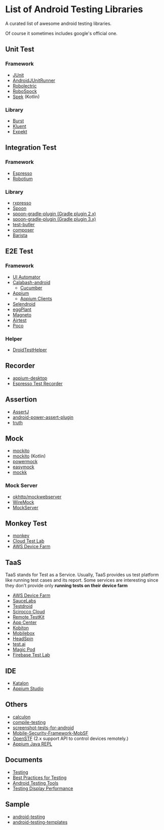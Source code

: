 # List of Android Testing Libraries

A curated list of awesome android testing libraries.

Of course it sometimes includes google's official one.

## Unit Test

### Framework

- [JUnit](https://github.com/junit-team/junit)
- [AndroidJUnitRunner](https://developer.android.com/tools/testing-support-library/index.html#AndroidJUnitRunner)
- [Robolectric](https://github.com/robolectric/robolectric)
- [RoboSpock](https://github.com/robospock/RoboSpock)
- [Spek](https://github.com/JetBrains/spek) (Kotlin)

### Library

- [Burst](https://github.com/square/burst)
- [Kluent](https://github.com/MarkusAmshove/Kluent)
- [Expekt](https://github.com/winterbe/expekt)

## Integration Test

### Framework

- [Espresso](https://developer.android.com/tools/testing-support-library/index.html#Espresso)
- [Robotium](https://github.com/RobotiumTech/robotium)

### Library

- [rxpresso](https://github.com/novoda/rxpresso)
- [Spoon](https://github.com/square/spoon)
- [spoon-gradle-plugin (Gradle plugin 2.x)](https://github.com/stanfy/spoon-gradle-plugin)
- [spoon-gradle-plugin (Gradle plugin 3.x)](https://github.com/jaredsburrows/gradle-spoon-plugin)
- [test-butler](https://github.com/linkedin/test-butler)
- [composer](https://github.com/gojuno/composer)
- [Barista](https://github.com/SchibstedSpain/Barista)

## E2E Test

### Framework

- [UI Automator](https://developer.android.com/tools/testing-support-library/index.html#UIAutomator)
- [Calabash-android](https://github.com/calabash/calabash-android)
    - [Cucumber](https://github.com/cucumber/cucumber)
- [Appium](https://github.com/appium/appium)
    - [Appium Clients](https://github.com/appium/appium/blob/master/docs/en/about-appium/appium-clients.md)
- [Selendroid](https://github.com/selendroid/selendroid)
- [eggPlant](http://www.testplant.com/eggplant/testing-tools/eggplant-mobile-eggon/)
- [Magneto](https://github.com/EverythingMe/magneto)
- [Airtest](https://github.com/AirtestProject/Airtest)
- [Poco](https://github.com/AirtestProject/Poco)

### Helper
- [DroidTestHelper](https://github.com/KazuCocoa/DroidTestHelper)

## Recorder

- [appium-desktop](https://github.com/appium/appium-desktop)
- [Espresso Test Recorder](https://developer.android.com/studio/test/espresso-test-recorder)

## Assertion

- [AssertJ](http://joel-costigliola.github.io/assertj/)
- [android-power-assert-plugin](https://github.com/gfx/android-power-assert-plugin)
- [truth](https://github.com/google/truth)

## Mock

- [mockito](https://github.com/mockito/mockito)
- [mockito](https://github.com/nhaarman/mockito-kotlin) (Kotlin)
- [powermock](https://github.com/jayway/powermock)
- [easymock](https://github.com/easymock/easymock)
- [mockk](https://github.com/mockk/mockk)

### Mock Server

- [okhttp/mockwebserver](https://github.com/square/okhttp/tree/master/mockwebserver)
- [WireMock](http://wiremock.org/)
- [MockServer](http://www.mock-server.com/)

## Monkey Test

- [monkey](https://developer.android.com/tools/help/monkey.html)
- [Cloud Test Lab](https://developers.google.com/cloud-test-lab/)
- [AWS Device Farm](https://aws.amazon.com/jp/device-farm/)

## TaaS
TaaS stands for Test as a Service. Usually, TaaS provides us test platform like running test cases and its report.
Some services are interesting since they don't provide only **running tests on their device farm**

- [AWS Device Farm](https://aws.amazon.com/jp/device-farm/)
- [SauceLabs](https://saucelabs.com/)
- [Testdroid](http://testdroid.com/)
- [Scirocco Cloud](http://www.scirocco-cloud.com/ja/price.html)
- [Remote TestKit](https://appkitbox.com/)
- [App Center](https://appcenter.ms)
- [Kobiton](https://kobiton.com)
- [Mobilebox](http://mobileboxlab.com/en/)
- [HeadSpin](https://www.headspin.io)
- [test.ai](http://test.ai)
- [Magic Pod](https://magic-pod.com/en/)
- [Firebase Test Lab](https://firebase.google.com/docs/test-lab/)

## IDE
- [Katalon](https://www.katalon.com)
- [Appium Studio](https://experitest.com/appium-studio/)

## Others

- [calculon](https://github.com/mttkay/calculon)
- [compile-testing](https://github.com/google/compile-testing)
- [screenshot-tests-for-android](https://github.com/facebook/screenshot-tests-for-android)
- [Mobile-Security-Framework-MobSF](https://github.com/ajinabraham/Mobile-Security-Framework-MobSF)
- [OpenSTF](https://github.com/openstf) (2.x support API to control devices remotely.)
- [Appium Java REPL](https://mobileboxlab.github.io/appium-java-repl/index.html)

## Documents

- [Testing](http://developer.android.com/tools/testing/index.html)
- [Best Practices for Testing](https://developer.android.com/training/testing.html)
- [Android Testing Tools](https://developer.android.com/tools/testing/testing-tools.html)
- [Testing Display Performance](https://developer.android.com/preview/testing/performance.html)

## Sample

- [android-testing](https://github.com/googlesamples/android-testing)
- [android-testing-templates](https://github.com/googlesamples/android-testing-templates)
